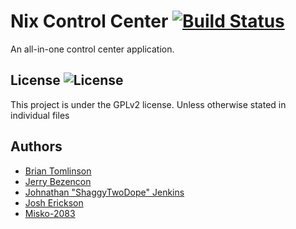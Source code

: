 Nix Control Center [![Build Status][BS img]][Build Status]
=================
[Build Status]: https://travis-ci.org/nixheads/nixcontrolcenter
[BS img]: https://api.travis-ci.org/nixheads/nixcontrolcenter.png

An all-in-one control center application.

## License ![License](https://img.shields.io/badge/license-GPLv2-green.svg)

This project is under the GPLv2 license. Unless otherwise stated in individual files

## Authors
- [Brian Tomlinson](https://github.com/darthlukan)
- [Jerry Bezencon](https://github.com/linuxlite/)
- [Johnathan "ShaggyTwoDope" Jenkins](https://github.com/shaggytwodope/)
- [Josh Erickson](https://github.com/snoj)
- [Misko-2083](https://github.com/Misko-2083/)
